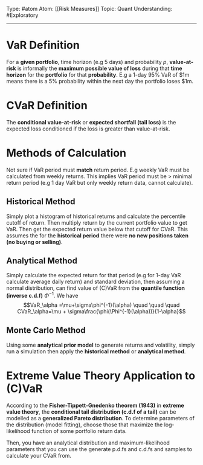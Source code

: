 Type: #atom 
Atom: [[Risk Measures]]
Topic: Quant 
Understanding: #Exploratory 

----
# VaR Definition

For a **given portfolio**, time horizon (e.g 5 days) and probability $p$, **value-at-risk** is informally the **maximum possible value of loss** during that **time horizon** for the **portfolio** for that **probability**. E.g a 1-day 95% VaR of $1m means there is a 5% probability within the next day the portfolio loses $1m.

# CVaR Definition

The **conditional value-at-risk** or **expected shortfall (tail loss)** is the expected loss conditioned if the loss is greater than value-at-risk.

# Methods of Calculation

Not sure if VaR period must **match** return period. E.g weekly VaR must be calculated from weekly returns. This implies VaR period must be > minimal return period (e.g 1 day VaR but only weekly return data, cannot calculate).

## Historical Method

Simply plot a histogram of historical returns and calculate the percentile cutoff of return. Then multiply return by the current portfolio value to get VaR. Then get the expected return value below that cutoff for CVaR. This assumes the for the **historical period** there were **no new positions taken (no buying or selling)**. 

## Analytical Method

Simply calculate the expected return for that period (e.g for 1-day VaR calculate average daily return) and standard deviation, then assuming a normal distribution, can find value of (C)VaR from the **quantile function (inverse c.d.f)** $\Phi^{-1}$. We have $$VaR_\alpha =\mu+\sigma\phi^{-1}(\alpha) \quad \quad \quad CVaR_\alpha=\mu + \sigma\frac{\phi(\Phi^{-1}(\alpha))}{1-\alpha}$$
## Monte Carlo Method

Using some **analytical prior model** to generate returns and volatility, simply run a simulation then apply the **historical method** or **analytical method**.

# Extreme Value Theory Application to (C)VaR

According to the **Fisher-Tippett-Gnedenko theorem (1943)** in **extreme value theory**, the **conditional tail distribution (c.d.f of a tail)**  can be modelled as a **generalized Pareto distribution**. To determine parameters of the distribution (model fitting), choose those that maximize the log-likelihood function of some portfolio return data.

Then, you have an analytical distribution and maximum-likelihood parameters that you can use the generate p.d.fs and c.d.fs and samples to calculate your CVaR from.
